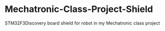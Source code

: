 # Mechatronic-Class-Project-Shield
STM32F3Discovery board shield for robot in my Mechatronic class project
